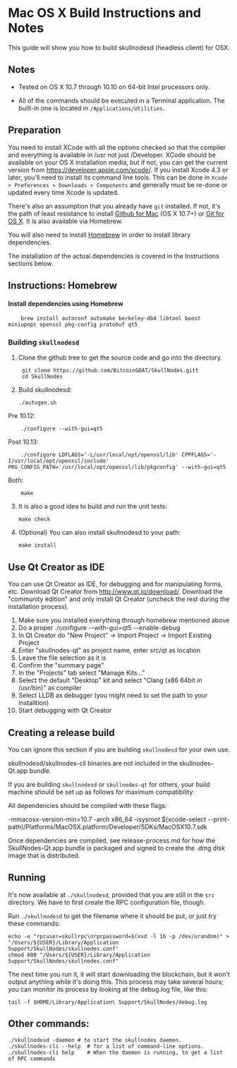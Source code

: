 Mac OS X Build Instructions and Notes
====================================
This guide will show you how to build skullnodesd (headless client) for OSX.

Notes
-----

* Tested on OS X 10.7 through 10.10 on 64-bit Intel processors only.

* All of the commands should be executed in a Terminal application. The
built-in one is located in `/Applications/Utilities`.

Preparation
-----------

You need to install XCode with all the options checked so that the compiler
and everything is available in /usr not just /Developer. XCode should be
available on your OS X installation media, but if not, you can get the
current version from https://developer.apple.com/xcode/. If you install
Xcode 4.3 or later, you'll need to install its command line tools. This can
be done in `Xcode > Preferences > Downloads > Components` and generally must
be re-done or updated every time Xcode is updated.

There's also an assumption that you already have `git` installed. If
not, it's the path of least resistance to install [Github for Mac](https://mac.github.com/)
(OS X 10.7+) or
[Git for OS X](https://code.google.com/p/git-osx-installer/). It is also
available via Homebrew.

You will also need to install [Homebrew](http://brew.sh) in order to install library
dependencies.

The installation of the actual dependencies is covered in the Instructions
sections below.

Instructions: Homebrew
----------------------

#### Install dependencies using Homebrew

        brew install autoconf automake berkeley-db4 libtool boost miniupnpc openssl pkg-config protobuf qt5

### Building `skullnodesd`

1. Clone the github tree to get the source code and go into the directory.

        git clone https://github.com/BitcoinGOAT/SkullNodes.gitt
        cd SkullNodes

2.  Build skullnodesd:

        ./autogen.sh
Pre 10.12:

        ./configure --with-gui=qt5
Post 10.13:

        ./configure LDFLAGS='-L/usr/local/opt/openssl/lib' CPPFLAGS='-I/usr/local/opt/openssl/include' PKG_CONFIG_PATH='/usr/local/opt/openssl/lib/pkgconfig' --with-gui=qt5
 
 Both:
 
        make

3.  It is also a good idea to build and run the unit tests:

        make check

4.  (Optional) You can also install skullnodesd to your path:

        make install

Use Qt Creator as IDE
------------------------
You can use Qt Creator as IDE, for debugging and for manipulating forms, etc.
Download Qt Creator from http://www.qt.io/download/. Download the "community edition" and only install Qt Creator (uncheck the rest during the installation process).

1. Make sure you installed everything through homebrew mentioned above
2. Do a proper ./configure --with-gui=qt5 --enable-debug
3. In Qt Creator do "New Project" -> Import Project -> Import Existing Project
4. Enter "skullnodes-qt" as project name, enter src/qt as location
5. Leave the file selection as it is
6. Confirm the "summary page"
7. In the "Projects" tab select "Manage Kits..."
8. Select the default "Desktop" kit and select "Clang (x86 64bit in /usr/bin)" as compiler
9. Select LLDB as debugger (you might need to set the path to your installtion)
10. Start debugging with Qt Creator

Creating a release build
------------------------
You can ignore this section if you are building `skullnodesd` for your own use.

skullnodesd/skullnodes-cli binaries are not included in the skullnodes-Qt.app bundle.

If you are building `skullnodesd` or `skullnodes-qt` for others, your build machine should be set up
as follows for maximum compatibility:

All dependencies should be compiled with these flags:

 -mmacosx-version-min=10.7
 -arch x86_64
 -isysroot $(xcode-select --print-path)/Platforms/MacOSX.platform/Developer/SDKs/MacOSX10.7.sdk

Once dependencies are compiled, see release-process.md for how the SkullNodes-Qt.app
bundle is packaged and signed to create the .dmg disk image that is distributed.

Running
-------

It's now available at `./skullnodesd`, provided that you are still in the `src`
directory. We have to first create the RPC configuration file, though.

Run `./skullnodesd` to get the filename where it should be put, or just try these
commands:

    echo -e "rpcuser=skullrpc\nrpcpassword=$(xxd -l 16 -p /dev/urandom)" > "/Users/${USER}/Library/Application Support/SkullNodes/skullnodes.conf"
    chmod 600 "/Users/${USER}/Library/Application Support/SkullNodes/skullnodes.conf"

The next time you run it, it will start downloading the blockchain, but it won't
output anything while it's doing this. This process may take several hours;
you can monitor its process by looking at the debug.log file, like this:

    tail -f $HOME/Library/Application\ Support/SkullNodes/debug.log

Other commands:
-------

    ./skullnodesd -daemon # to start the skullnodes daemon.
    ./skullnodes-cli --help  # for a list of command-line options.
    ./skullnodes-cli help    # When the daemon is running, to get a list of RPC commands
